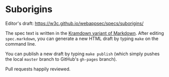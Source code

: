 Suborigins
=====================

Editor's draft: https://w3c.github.io/webappsec/specs/suborigins/

The spec text is written in the [Kramdown variant of Markdown][kramdown].
After editing `spec.markdown`, you can generate a new HTML draft by typing
`make` on the command line.

You can publish a new draft by typing `make publish` (which simply pushes
the local `master` branch to GitHub's `gh-pages` branch).

Pull requests happily reviewed.

[kramdown]: http://kramdown.gettalong.org/syntax.html
